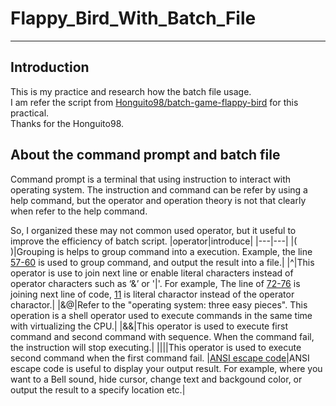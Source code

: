 # Flappy_Bird_With_Batch_File
***
## Introduction
This is my practice and research how the batch file usage.<br>
I am refer the script from [Honguito98/batch-game-flappy-bird](https://github.com/Honguito98/batch-game-flappy-bird) for this practical.<br>
Thanks for the Honguito98.

## About the command prompt and batch file
Command prompt is a terminal that using instruction to interact with operating system.
The instruction and command can be refer by using a help command, 
but the operator and operation theory is not that clearly when refer to the help command.
</br>

So, I organized these may not common used operator, but it useful to improve the efficiency of batch script.
|operator|introduce|
|---|---|
|\( \)|Grouping is helps to group command into a execution. Example, the line [57-60](https://github.com/yutsunoki/Flappy_Bird_With_Batch_File/blob/main/batch_rev.bat?plain=1#L57-L60) is used to group command, and output the result into a file.| 
|^|This operator is use to join next line or enable literal characters instead of operator characters such as ‘&’ or '\|'. For example, The line of [72-76](https://github.com/yutsunoki/Flappy_Bird_With_Batch_File/blob/main/batch_rev.bat?plain=1#L72-L76) is joining next line of code, [11](https://github.com/yutsunoki/Flappy_Bird_With_Batch_File/blob/main/batch_rev.bat?plain=1#L11) is literal charactor instead of the operator charactor.|
|&@|Refer to the "operating system: three easy pieces". This operation is a shell operator used to execute commands in the same time with virtualizing the CPU.|
|&&|This operator is used to execute first command and second command with sequence. When the command fail, the instruction will stop executing.|
|\|\||This operator is used to execute second command when the first command fail.
|[ANSI escape code](https://en.wikipedia.org/wiki/ANSI_escape_code)|ANSI escape code is useful to display your output result. For example, where you want to a Bell sound, hide cursor, change text and backgound color, or output the result to a specify location etc.|


